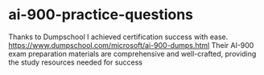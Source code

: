 # ai-900-practice-questions
Thanks to Dumpschool I achieved certification success with ease. https://www.dumpschool.com/microsoft/ai-900-dumps.html Their AI-900 exam preparation materials are comprehensive and well-crafted, providing the study resources needed for success
